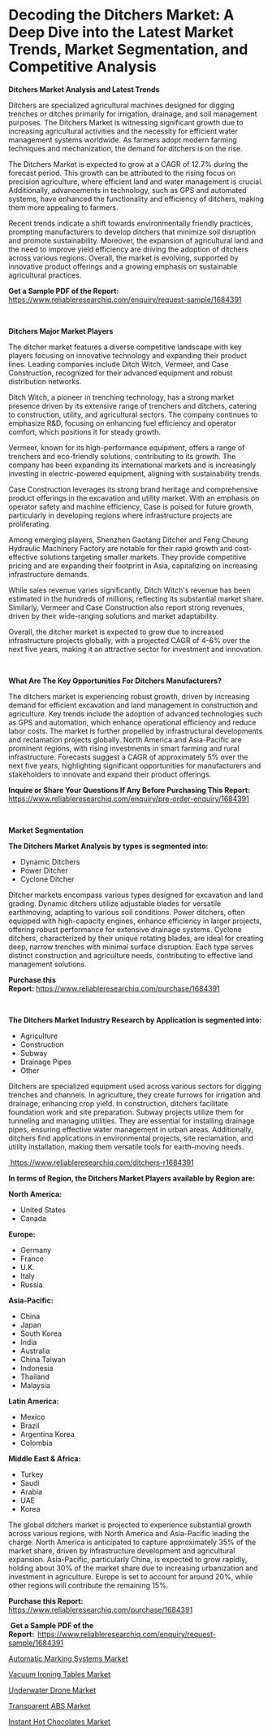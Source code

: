 <p><h1>Decoding the Ditchers Market: A Deep Dive into the Latest Market Trends, Market Segmentation, and Competitive Analysis</h1></p><p><strong>Ditchers Market Analysis and Latest Trends</strong></p>
<p><p>Ditchers are specialized agricultural machines designed for digging trenches or ditches primarily for irrigation, drainage, and soil management purposes. The Ditchers Market is witnessing significant growth due to increasing agricultural activities and the necessity for efficient water management systems worldwide. As farmers adopt modern farming techniques and mechanization, the demand for ditchers is on the rise.</p><p>The Ditchers Market is expected to grow at a CAGR of 12.7% during the forecast period. This growth can be attributed to the rising focus on precision agriculture, where efficient land and water management is crucial. Additionally, advancements in technology, such as GPS and automated systems, have enhanced the functionality and efficiency of ditchers, making them more appealing to farmers.</p><p>Recent trends indicate a shift towards environmentally friendly practices, prompting manufacturers to develop ditchers that minimize soil disruption and promote sustainability. Moreover, the expansion of agricultural land and the need to improve yield efficiency are driving the adoption of ditchers across various regions. Overall, the market is evolving, supported by innovative product offerings and a growing emphasis on sustainable agricultural practices.</p></p>
<p><strong>Get a Sample PDF of the Report:&nbsp;</strong> <a href="https://www.reliableresearchiq.com/enquiry/request-sample/1684391?utm_campaign=1124&utm_medium=2&utm_source=Github&utm_content=ia&utm_term=15102024&utm_id=ditchers">https://www.reliableresearchiq.com/enquiry/request-sample/1684391</a></p>
<p>&nbsp;</p>
<p><strong>Ditchers Major Market Players</strong></p>
<p><p>The ditcher market features a diverse competitive landscape with key players focusing on innovative technology and expanding their product lines. Leading companies include Ditch Witch, Vermeer, and Case Construction, recognized for their advanced equipment and robust distribution networks.</p><p>Ditch Witch, a pioneer in trenching technology, has a strong market presence driven by its extensive range of trenchers and ditchers, catering to construction, utility, and agricultural sectors. The company continues to emphasize R&D, focusing on enhancing fuel efficiency and operator comfort, which positions it for steady growth.</p><p>Vermeer, known for its high-performance equipment, offers a range of trenchers and eco-friendly solutions, contributing to its growth. The company has been expanding its international markets and is increasingly investing in electric-powered equipment, aligning with sustainability trends.</p><p>Case Construction leverages its strong brand heritage and comprehensive product offerings in the excavation and utility market. With an emphasis on operator safety and machine efficiency, Case is poised for future growth, particularly in developing regions where infrastructure projects are proliferating.</p><p>Among emerging players, Shenzhen Gaotang Ditcher and Feng Cheung Hydraulic Machinery Factory are notable for their rapid growth and cost-effective solutions targeting smaller markets. They provide competitive pricing and are expanding their footprint in Asia, capitalizing on increasing infrastructure demands.</p><p>While sales revenue varies significantly, Ditch Witch's revenue has been estimated in the hundreds of millions, reflecting its substantial market share. Similarly, Vermeer and Case Construction also report strong revenues, driven by their wide-ranging solutions and market adaptability.</p><p>Overall, the ditcher market is expected to grow due to increased infrastructure projects globally, with a projected CAGR of 4-6% over the next five years, making it an attractive sector for investment and innovation.</p></p>
<p>&nbsp;</p>
<p><strong>What Are The Key Opportunities For Ditchers Manufacturers?</strong></p>
<p><p>The ditchers market is experiencing robust growth, driven by increasing demand for efficient excavation and land management in construction and agriculture. Key trends include the adoption of advanced technologies such as GPS and automation, which enhance operational efficiency and reduce labor costs. The market is further propelled by infrastructural developments and reclamation projects globally. North America and Asia-Pacific are prominent regions, with rising investments in smart farming and rural infrastructure. Forecasts suggest a CAGR of approximately 5% over the next five years, highlighting significant opportunities for manufacturers and stakeholders to innovate and expand their product offerings.</p></p>
<p><strong>Inquire or Share Your Questions If Any Before Purchasing This Report:</strong> <a href="https://www.reliableresearchiq.com/enquiry/pre-order-enquiry/1684391?utm_campaign=1124&utm_medium=2&utm_source=Github&utm_content=ia&utm_term=15102024&utm_id=ditchers">https://www.reliableresearchiq.com/enquiry/pre-order-enquiry/1684391</a></p>
<p>&nbsp;</p>
<p><strong>Market Segmentation</strong></p>
<p><strong>The Ditchers Market Analysis by types is segmented into:</strong></p>
<p><ul><li>Dynamic Ditchers</li><li>Power Ditcher</li><li>Cyclone Ditcher</li></ul></p>
<p><p>Ditcher markets encompass various types designed for excavation and land grading. Dynamic ditchers utilize adjustable blades for versatile earthmoving, adapting to various soil conditions. Power ditchers, often equipped with high-capacity engines, enhance efficiency in larger projects, offering robust performance for extensive drainage systems. Cyclone ditchers, characterized by their unique rotating blades, are ideal for creating deep, narrow trenches with minimal surface disruption. Each type serves distinct construction and agriculture needs, contributing to effective land management solutions.</p></p>
<p><strong>Purchase this Report:&nbsp;</strong><a href="https://www.reliableresearchiq.com/purchase/1684391?utm_campaign=1124&utm_medium=2&utm_source=Github&utm_content=ia&utm_term=15102024&utm_id=ditchers">https://www.reliableresearchiq.com/purchase/1684391</a></p>
<p>&nbsp;</p>
<p><strong>The Ditchers Market Industry Research by Application is segmented into:</strong></p>
<p><ul><li>Agriculture</li><li>Construction</li><li>Subway</li><li>Drainage Pipes</li><li>Other</li></ul></p>
<p><p>Ditchers are specialized equipment used across various sectors for digging trenches and channels. In agriculture, they create furrows for irrigation and drainage, enhancing crop yield. In construction, ditchers facilitate foundation work and site preparation. Subway projects utilize them for tunneling and managing utilities. They are essential for installing drainage pipes, ensuring effective water management in urban areas. Additionally, ditchers find applications in environmental projects, site reclamation, and utility installation, making them versatile tools for earth-moving needs.</p></p>
<p><a href="https://www.reliableresearchiq.com/ditchers-r1684391?utm_campaign=1124&utm_medium=2&utm_source=Github&utm_content=ia&utm_term=15102024&utm_id=ditchers">&nbsp;https://www.reliableresearchiq.com/ditchers-r1684391</a></p>
<p><strong>In terms of Region, the Ditchers Market Players available by Region are:</strong></p>
<p>
    <p> <strong> North America: </strong>
        <ul>
            <li>United States</li>
            <li>Canada</li>
        </ul>
        </p> 
    <p> <strong> Europe: </strong>
        <ul>
            <li>Germany</li>
            <li>France</li>
            <li>U.K.</li>
            <li>Italy</li>
            <li>Russia</li>
        </ul>
        </p> 
    <p> <strong> Asia-Pacific: </strong>
        <ul>
            <li>China</li>
            <li>Japan</li>
            <li>South Korea</li>
            <li>India</li>
            <li>Australia</li>
            <li>China Taiwan</li>
            <li>Indonesia</li>
            <li>Thailand</li>
            <li>Malaysia</li>
        </ul>
        </p> 
    <p> <strong> Latin America: </strong>
        <ul>
            <li>Mexico</li>
            <li>Brazil</li>
            <li>Argentina Korea</li>
            <li>Colombia</li>
        </ul>
        </p> 
    <p> <strong> Middle East & Africa: </strong>
        <ul>
            <li>Turkey</li>
            <li>Saudi</li>
            <li>Arabia</li>
            <li>UAE</li>
            <li>Korea</li>
        </ul>
    </p>
    </p>
<p><p>The global ditchers market is projected to experience substantial growth across various regions, with North America and Asia-Pacific leading the charge. North America is anticipated to capture approximately 35% of the market share, driven by infrastructure development and agricultural expansion. Asia-Pacific, particularly China, is expected to grow rapidly, holding about 30% of the market share due to increasing urbanization and investment in agriculture. Europe is set to account for around 20%, while other regions will contribute the remaining 15%.</p></p>
<p><strong>Purchase this Report: </strong><a href="https://www.reliableresearchiq.com/purchase/1684391?utm_campaign=1124&utm_medium=2&utm_source=Github&utm_content=ia&utm_term=15102024&utm_id=ditchers">https://www.reliableresearchiq.com/purchase/1684391</a></p>
<p>&nbsp;<strong>Get a Sample PDF of the Report:&nbsp;&nbsp;</strong><a href="https://www.reliableresearchiq.com/enquiry/request-sample/1684391?utm_campaign=1124&utm_medium=2&utm_source=Github&utm_content=ia&utm_term=15102024&utm_id=ditchers">https://www.reliableresearchiq.com/enquiry/request-sample/1684391</a></p>
<p><strong></strong></p>
<p><p><a href="https://github.com/birroctaymonyj/Market-Research-Report-List-1/blob/main/automatic-marking-systems-market.md?utm_campaign=1124&utm_medium=2&utm_source=Github&utm_content=ia&utm_term=15102024&utm_id=ditchers">Automatic Marking Systems Market</a></p><p><a href="https://www.linkedin.com/pulse/vacuum-ironing-tables-market-global-regional-analysis-1z4cc?trk=public_post_embed_feed-article-content&utm_campaign=1124&utm_medium=2&utm_source=Github&utm_content=ia&utm_term=15102024&utm_id=ditchers">Vacuum Ironing Tables Market</a></p><p><a href="https://issuu.com/reportprime-2/docs/underwater-drone-market-size-2030.p_672cfa1e8a2c55?utm_campaign=1124&utm_medium=2&utm_source=Github&utm_content=ia&utm_term=15102024&utm_id=ditchers">Underwater Drone Market</a></p><p><a href="https://www.linkedin.com/pulse/global-transparent-abs-industry-analysis-report-market-dajyc?utm_campaign=1124&utm_medium=2&utm_source=Github&utm_content=ia&utm_term=15102024&utm_id=ditchers">Transparent ABS Market</a></p><p><a href="https://github.com/acappassw0t/Market-Research-Report-List-1/blob/main/instant-hot-chocolates-market.md?utm_campaign=1124&utm_medium=2&utm_source=Github&utm_content=ia&utm_term=15102024&utm_id=ditchers">Instant Hot Chocolates Market</a></p></p>